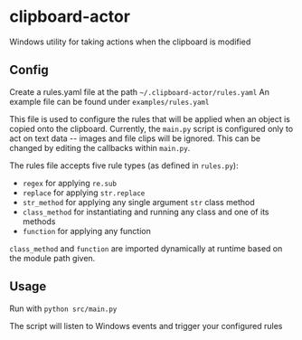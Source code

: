 # clipboard-actor
Windows utility for taking actions when the clipboard is modified

## Config
Create a rules.yaml file at the path `~/.clipboard-actor/rules.yaml`
An example file can be found under `examples/rules.yaml`

This file is used to configure the rules that will be applied when an object is copied onto the
clipboard. Currently, the `main.py` script is configured only to act on text data -- images and file
clips will be ignored. This can be changed by editing the callbacks within `main.py`.

The rules file accepts five rule types (as defined in `rules.py`):
- `regex` for applying `re.sub`
- `replace` for applying `str.replace`
- `str_method` for applying any single argument `str` class method
- `class_method` for instantiating and running any class and one of its methods
- `function` for applying any function

`class_method` and `function` are imported dynamically at runtime based on the module path given.

## Usage
Run with `python src/main.py`

The script will listen to Windows events and trigger your configured rules 
